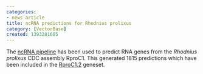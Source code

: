 ```yaml
---
categories:
- news article
title: ncRNA predictions for Rhodnius prolixus
category: [VectorBase]
created: 1393281605
---
```

The <a href="/info/genome/genebuild/ncrna.html">ncRNA pipeline</a> has been used to predict RNA genes from the <em>Rhodnius prolixus</em> CDC assembly RproC1. This generated 1815 predictions which have been included in the <a href="/organisms/rhodnius-prolixus/cdc/RproC1.2">RproC1.2</a> geneset.
